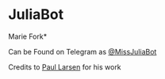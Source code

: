 # JuliaBot
Marie Fork*

Can be Found on Telegram as [@MissJuliaBot](t.me/MissJuliaBot)

Credits to [Paul Larsen](https://github.com/PaulSonOfLars) for his work
